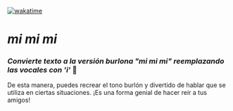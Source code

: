 [![wakatime](https://wakatime.com/badge/user/c8d2802f-0742-4964-bd79-1cb374b6de43/project/dd7bc5d3-84ad-4790-a5e9-3fa56f2f68bc.svg)](https://wakatime.com/badge/user/c8d2802f-0742-4964-bd79-1cb374b6de43/project/dd7bc5d3-84ad-4790-a5e9-3fa56f2f68bc)

# _mi mi mi_

### _Convierte texto a la versión burlona "mi mi mi" reemplazando las vocales con 'i'_ 🤣

De esta manera, puedes recrear el tono burlón y divertido de hablar que se utiliza en ciertas situaciones. ¡Es una forma genial de hacer reír a tus amigos!
